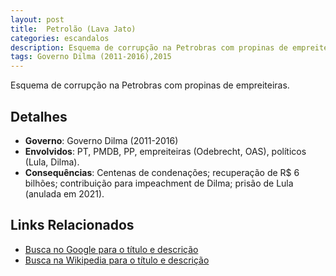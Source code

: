 ```yaml
---
layout: post
title:  Petrolão (Lava Jato)
categories: escandalos
description: Esquema de corrupção na Petrobras com propinas de empreiteiras.
tags: Governo Dilma (2011-2016),2015
---
```


Esquema de corrupção na Petrobras com propinas de empreiteiras.

## Detalhes
- **Governo**: Governo Dilma (2011-2016)
- **Envolvidos**: PT, PMDB, PP, empreiteiras (Odebrecht, OAS), políticos (Lula, Dilma).
- **Consequências**: Centenas de condenações; recuperação de R$ 6 bilhões; contribuição para impeachment de Dilma; prisão de Lula (anulada em 2021).

## Links Relacionados
- [Busca no Google para o título e descrição](https://www.google.com/search?q=Petrol%C3%A3o%20%28Lava%20Jato%29%20Esquema%20de%20corrup%C3%A7%C3%A3o%20na%20Petrobras%20com%20propinas%20de%20empreiteiras.%20Governo%20Dilma%20%282011-2016%29)
- [Busca na Wikipedia para o título e descrição](https://en.wikipedia.org/w/index.php?search=Petrol%C3%A3o%20%28Lava%20Jato%29%20Esquema%20de%20corrup%C3%A7%C3%A3o%20na%20Petrobras%20com%20propinas%20de%20empreiteiras.%20Governo%20Dilma%20%282011-2016%29)
